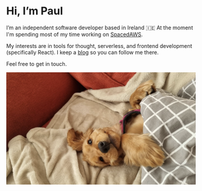 # Hi, I’m Paul 
I’m an independent software developer based in Ireland 🇮🇪
At the moment I'm spending most of my time working on [SpacedAWS](https://www.spacedaws.com). 

My interests are in tools for thought, serverless, and frontend development (specifically React). I keep a [blog](https://paultreanor.com) so you can follow me there. 

Feel free to get in touch.

<img src="./honey.png" alt="honey" width="600"/>
